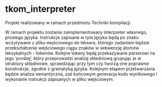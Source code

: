 # tkom_interpreter

Projekt realizowany w ramach przedmiotu Techniki kompilacji.

W ramach projektu zostanie zaimplementowany interpreter własnego, prostego języka.
Instrukcje zapisane w tym języku będą po znaku wczytywane z pliku wejściowego
do leksera, którego zadaniem będzie przekształcenie wejściowego ciągu znaków
w sekwencję atomów leksykalnych - tokenów. Kolejne tokeny będą przekazywane
parserowi na jego ‘prośbę’, który przeprowadzi analizę składniową grupując je
w struktury składniowe, sprawdzając przy tym czy tworzą one poprawne konstrukcje,
zgodne z gramatyką języka. Kolejnym etapem przetwarzania będzie analiza
semantyczna, zaś końcowym generacja kodu wynikowego i wykonanie instrukcji
zapisanych w pliku wejściowym.
